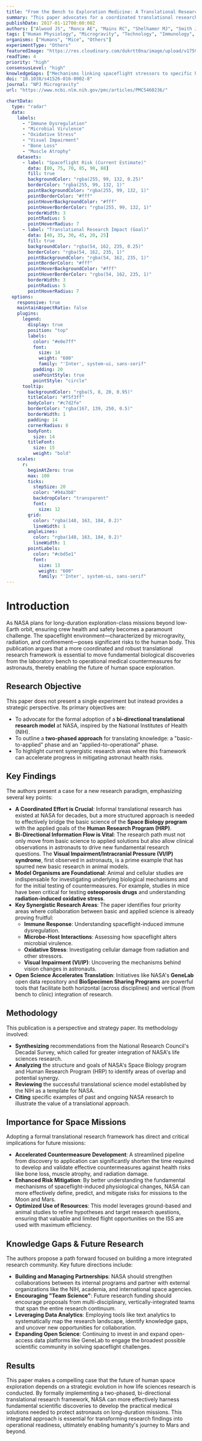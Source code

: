 ```yaml
---
title: "From the Bench to Exploration Medicine: A Translational Research Framework for Human Space Missions"
summary: "This paper advocates for a coordinated translational research framework to bridge basic science, applied research, and medical operations at NASA. By integrating findings from model organisms and human studies, this approach aims to accelerate the development of effective countermeasures for long-duration missions to Mars and beyond."
publishDate: 2017-01-12T00:00:00Z
authors: ["Alwood JS", "Ronca AE", "Mains RC", "Shelhamer MJ", "Smith JD", "Goodwin TJ"]
tags: ["Human Physiology", "Microgravity", "Technology", "Immunology", "Neurology"]
organisms: ["Humans", "Mice", "Others"]
experimentType: "Others"
featuredImage: "https://res.cloudinary.com/dukrtt0na/image/upload/v1759679127/nldwc8ztf9sh2cjlo9mt.jpg"
readTime: 4
priority: "high"
consensusLevel: "high"
knowledgeGaps: ["Mechanisms linking spaceflight stressors to specific health risks like immune dysregulation", "Effective, integrated countermeasures for multiple physiological systems", "Translational validity of ground and animal models for predicting human responses", "Long-term health consequences of multi-generational exposure to space"]
doi: "10.1038/s41526-016-0002-8"
journal: "NPJ Microgravity"
url: "https://www.ncbi.nlm.nih.gov/pmc/articles/PMC5460236/"

chartData:
  type: "radar"
  data:
    labels:
      - "Immune Dysregulation"
      - "Microbial Virulence"
      - "Oxidative Stress"
      - "Visual Impairment"
      - "Bone Loss"
      - "Muscle Atrophy"
    datasets:
      - label: "Spaceflight Risk (Current Estimate)"
        data: [80, 75, 70, 85, 90, 88]
        fill: true
        backgroundColor: "rgba(255, 99, 132, 0.25)"
        borderColor: "rgba(255, 99, 132, 1)"
        pointBackgroundColor: "rgba(255, 99, 132, 1)"
        pointBorderColor: "#fff"
        pointHoverBackgroundColor: "#fff"
        pointHoverBorderColor: "rgba(255, 99, 132, 1)"
        borderWidth: 3
        pointRadius: 5
        pointHoverRadius: 7
      - label: "Translational Research Impact (Goal)"
        data: [40, 35, 30, 45, 20, 25]
        fill: true
        backgroundColor: "rgba(54, 162, 235, 0.25)"
        borderColor: "rgba(54, 162, 235, 1)"
        pointBackgroundColor: "rgba(54, 162, 235, 1)"
        pointBorderColor: "#fff"
        pointHoverBackgroundColor: "#fff"
        pointHoverBorderColor: "rgba(54, 162, 235, 1)"
        borderWidth: 3
        pointRadius: 5
        pointHoverRadius: 7
  options:
    responsive: true
    maintainAspectRatio: false
    plugins:
      legend:
        display: true
        position: "top"
        labels:
          color: "#e0e7ff"
          font:
            size: 14
            weight: "600"
            family: "'Inter', system-ui, sans-serif"
          padding: 20
          usePointStyle: true
          pointStyle: "circle"
      tooltip:
        backgroundColor: "rgba(5, 8, 20, 0.95)"
        titleColor: "#f5f3ff"
        bodyColor: "#c7d2fe"
        borderColor: "rgba(167, 139, 250, 0.5)"
        borderWidth: 1
        padding: 14
        cornerRadius: 8
        bodyFont:
          size: 14
        titleFont:
          size: 15
          weight: "bold"
    scales:
      r:
        beginAtZero: true
        max: 100
        ticks:
          stepSize: 20
          color: "#94a3b8"
          backdropColor: "transparent"
          font:
            size: 12
        grid:
          color: "rgba(148, 163, 184, 0.2)"
          lineWidth: 1
        angleLines:
          color: "rgba(148, 163, 184, 0.2)"
          lineWidth: 1
        pointLabels:
          color: "#cbd5e1"
          font:
            size: 13
            weight: "600"
            family: "'Inter', system-ui, sans-serif"
---
```

# Introduction
As NASA plans for long-duration exploration-class missions beyond low-Earth orbit, ensuring crew health and safety becomes a paramount challenge. The spaceflight environment—characterized by microgravity, radiation, and confinement—poses significant risks to the human body. This publication argues that a more coordinated and robust translational research framework is essential to move fundamental biological discoveries from the laboratory bench to operational medical countermeasures for astronauts, thereby enabling the future of human space exploration.

## Research Objective
This paper does not present a single experiment but instead provides a strategic perspective. Its primary objectives are:
- To advocate for the formal adoption of a **bi-directional translational research model** at NASA, inspired by the National Institutes of Health (NIH).
- To outline a **two-phased approach** for translating knowledge: a "basic-to-applied" phase and an "applied-to-operational" phase.
- To highlight current synergistic research areas where this framework can accelerate progress in mitigating astronaut health risks.

## Key Findings
The authors present a case for a new research paradigm, emphasizing several key points:
- **A Coordinated Effort is Crucial**: Informal translational research has existed at NASA for decades, but a more structured approach is needed to effectively bridge the basic science of the **Space Biology program** with the applied goals of the **Human Research Program (HRP)**.
- **Bi-Directional Information Flow is Vital**: The research path must not only move from basic science to applied solutions but also allow clinical observations in astronauts to drive new fundamental research questions. The **Visual Impairment/Intracranial Pressure (VI/IP) syndrome**, first observed in astronauts, is a prime example that has spurred new basic research in animal models.
- **Model Organisms are Foundational**: Animal and cellular studies are indispensable for investigating underlying biological mechanisms and for the initial testing of countermeasures. For example, studies in mice have been critical for testing **osteoporosis drugs** and understanding **radiation-induced oxidative stress**.
- **Key Synergistic Research Areas**: The paper identifies four priority areas where collaboration between basic and applied science is already proving fruitful:
    - **Immune Response**: Understanding spaceflight-induced immune dysregulation.
    - **Microbe-Host Interactions**: Assessing how spaceflight alters microbial virulence.
    - **Oxidative Stress**: Investigating cellular damage from radiation and other stressors.
    - **Visual Impairment (VI/IP)**: Uncovering the mechanisms behind vision changes in astronauts.
- **Open Science Accelerates Translation**: Initiatives like NASA's **GeneLab** open data repository and **BioSpecimen Sharing Programs** are powerful tools that facilitate both horizontal (across disciplines) and vertical (from bench to clinic) integration of research.

## Methodology
This publication is a perspective and strategy paper. Its methodology involved:
- **Synthesizing** recommendations from the National Research Council's Decadal Survey, which called for greater integration of NASA's life sciences research.
- **Analyzing** the structure and goals of NASA's Space Biology program and Human Research Program (HRP) to identify areas of overlap and potential synergy.
- **Reviewing** the successful translational science model established by the NIH as a template for NASA.
- **Citing** specific examples of past and ongoing NASA research to illustrate the value of a translational approach.

## Importance for Space Missions
Adopting a formal translational research framework has direct and critical implications for future missions:
- **Accelerated Countermeasure Development**: A streamlined pipeline from discovery to application can significantly shorten the time required to develop and validate effective countermeasures against health risks like bone loss, muscle atrophy, and radiation damage.
- **Enhanced Risk Mitigation**: By better understanding the fundamental mechanisms of spaceflight-induced physiological changes, NASA can more effectively define, predict, and mitigate risks for missions to the Moon and Mars.
- **Optimized Use of Resources**: This model leverages ground-based and animal studies to refine hypotheses and target research questions, ensuring that valuable and limited flight opportunities on the ISS are used with maximum efficiency.

## Knowledge Gaps & Future Research
The authors propose a path forward focused on building a more integrated research community. Key future directions include:
- **Building and Managing Partnerships**: NASA should strengthen collaborations between its internal programs and partner with external organizations like the NIH, academia, and international space agencies.
- **Encouraging "Team Science"**: Future research funding should encourage proposals from multi-disciplinary, vertically-integrated teams that span the entire research continuum.
- **Leveraging Data Analytics**: Employing tools like text analytics to systematically map the research landscape, identify knowledge gaps, and uncover new opportunities for collaboration.
- **Expanding Open Science**: Continuing to invest in and expand open-access data platforms like GeneLab to engage the broadest possible scientific community in solving spaceflight challenges.

## Results
This paper makes a compelling case that the future of human space exploration depends on a strategic evolution in how life sciences research is conducted. By formally implementing a two-phased, bi-directional translational research framework, NASA can more effectively harness fundamental scientific discoveries to develop the practical medical solutions needed to protect astronauts on long-duration missions. This integrated approach is essential for transforming research findings into operational readiness, ultimately enabling humanity's journey to Mars and beyond.